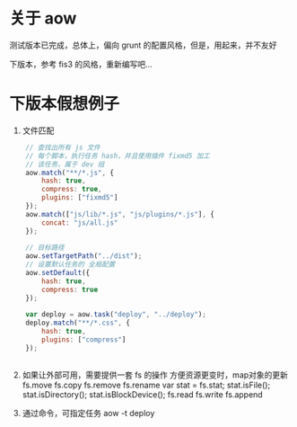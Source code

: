 # 关于 aow

测试版本已完成，总体上，偏向 grunt 的配置风格，但是，用起来，并不友好

下版本，参考 fis3 的风格，重新编写吧...


# 下版本假想例子

1. 文件匹配
``` javascript
    // 查找出所有 js 文件
    // 每个脚本，执行任务 hash，并且使用插件 fixmd5 加工
    // 该任务，属于 dev 组
    aow.match("**/*.js", {
        hash: true,
		compress: true,
        plugins: ["fixmd5"]
    });
	aow.match(["js/lib/*.js", "js/plugins/*.js"], {
		concat: "js/all.js"
	});
	
	// 目标路径
	aow.setTargetPath("../dist");
	// 设置默认任务的 全局配置
	aow.setDefault({
		hash: true,
		compress: true
	});
	
	var deploy = aow.task("deploy", "../deploy");
	deploy.match("**/*.css", {
		hash: true,
		plugins: ["compress"]
	});
	
```

2. 如果让外部可用，需要提供一套 fs 的操作
   方便资源更变时，map对象的更新
fs.move
fs.copy
fs.remove
fs.rename
	var stat = fs.stat;
	stat.isFile();
	stat.isDirectory();
	stat.isBlockDevice();
fs.read
fs.write
fs.append

3. 通过命令，可指定任务
aow -t deploy
